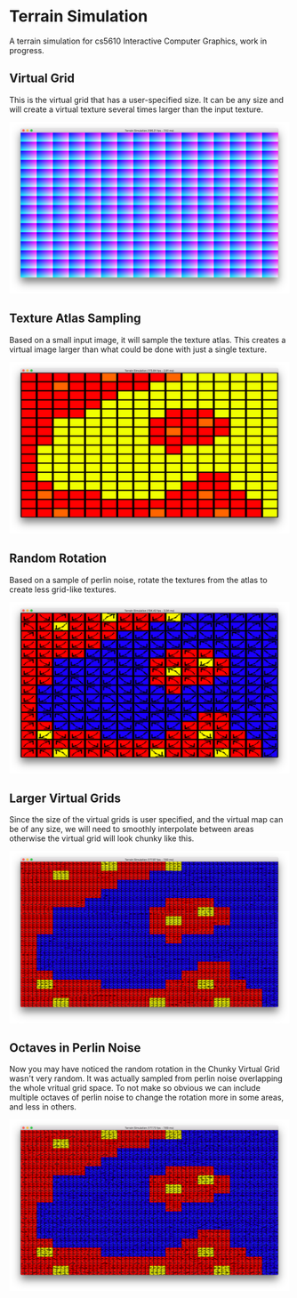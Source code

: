 # Terrain Simulation
A terrain simulation for cs5610 Interactive Computer Graphics, work in progress.

## Virtual Grid

This is the virtual grid that has a user-specified size. It can be any size and will create a virtual texture several times larger than the input texture.

![Virtual Grid](https://raw.githubusercontent.com/Atlasx/TerrainSimulation/master/ProgressImages/virtualgrid.png)

## Texture Atlas Sampling

Based on a small input image, it will sample the texture atlas. This creates a virtual image larger than what could be done with just a single texture.

![Coastline](https://raw.githubusercontent.com/Atlasx/TerrainSimulation/master/ProgressImages/coastline.png)

## Random Rotation

Based on a sample of perlin noise, rotate the textures from the atlas to create less grid-like textures.

![Random Rotation](https://raw.githubusercontent.com/Atlasx/TerrainSimulation/master/ProgressImages/randomrotation.png)

## Larger Virtual Grids

Since the size of the virtual grids is user specified, and the virtual map can be of any size, we will need to smoothly interpolate between areas otherwise the virtual grid will look chunky like this.

![Chunky Virtual Grid](https://raw.githubusercontent.com/Atlasx/TerrainSimulation/master/ProgressImages/largevirtualgrid.png)

## Octaves in Perlin Noise

Now you may have noticed the random rotation in the Chunky Virtual Grid wasn't very random. It was actually sampled from perlin noise overlapping the whole vritual grid space. To not make so obvious we can include multiple octaves of perlin noise to change the rotation more in some areas, and less in others.

![Random Noise](https://raw.githubusercontent.com/Atlasx/TerrainSimulation/master/ProgressImages/randomoctaves.png)
